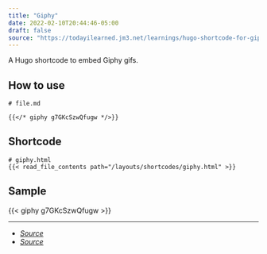 ```yaml
---
title: "Giphy"
date: 2022-02-10T20:44:46-05:00
draft: false
source: "https://todayilearned.jm3.net/learnings/hugo-shortcode-for-giphy-embeds/"
---
```


A Hugo shortcode to embed Giphy gifs.

## How to use

```
# file.md

{{</* giphy g7GKcSzwQfugw */>}}

```

## Shortcode

```
# giphy.html
{{< read_file_contents path="/layouts/shortcodes/giphy.html" >}}

```

## Sample

{{< giphy g7GKcSzwQfugw >}}


---

- _[Source](https://todayilearned.jm3.net/learnings/hugo-shortcode-for-giphy-embeds/)_
- _[Source](https://github.com/santosh/hugo-shortcodes/blob/master/layouts/shortcodes/giphy.html)_